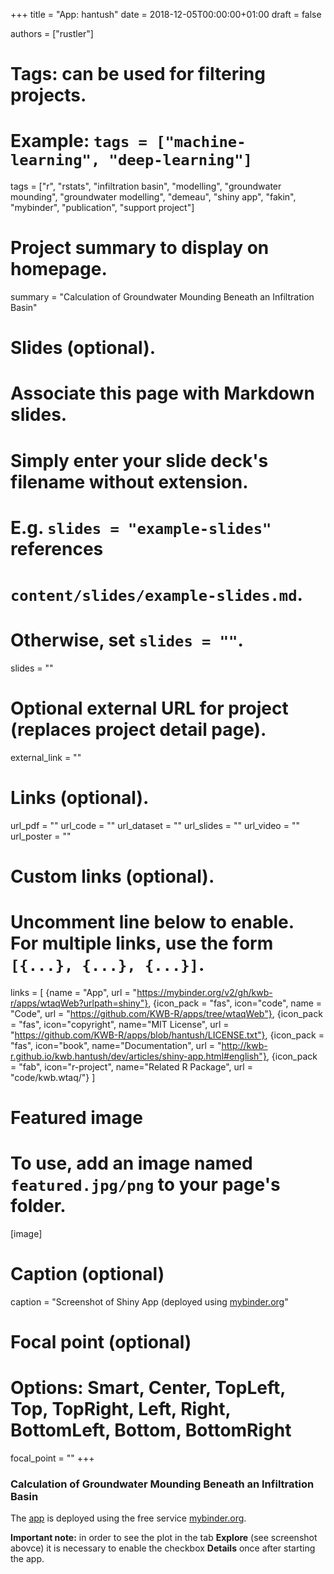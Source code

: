 +++
title = "App: hantush"
date = 2018-12-05T00:00:00+01:00
draft = false

authors = ["rustler"]
# Tags: can be used for filtering projects.
# Example: `tags = ["machine-learning", "deep-learning"]`
tags = ["r", "rstats", "infiltration basin", "modelling", "groundwater mounding", "groundwater modelling", "demeau", "shiny app", "fakin", "mybinder", "publication", "support project"]
# Project summary to display on homepage.
summary = "Calculation of Groundwater Mounding Beneath an Infiltration Basin"

# Slides (optional).
#   Associate this page with Markdown slides.
#   Simply enter your slide deck's filename without extension.
#   E.g. `slides = "example-slides"` references 
#   `content/slides/example-slides.md`.
#   Otherwise, set `slides = ""`.
slides = ""

# Optional external URL for project (replaces project detail page).
external_link = ""

# Links (optional).
url_pdf = ""
url_code = ""
url_dataset = ""
url_slides = ""
url_video = ""
url_poster = ""

# Custom links (optional).
#   Uncomment line below to enable. For multiple links, use the form `[{...}, {...}, {...}]`.
links = [
{name = "App", url = "https://mybinder.org/v2/gh/kwb-r/apps/wtaqWeb?urlpath=shiny"}, 
{icon_pack = "fas", icon="code", name = "Code", url = "https://github.com/KWB-R/apps/tree/wtaqWeb"}, 
{icon_pack = "fas", icon="copyright", name="MIT License", url = "https://github.com/KWB-R/apps/blob/hantush/LICENSE.txt"}, 
{icon_pack = "fas", icon="book", name="Documentation", url = "http://kwb-r.github.io/kwb.hantush/dev/articles/shiny-app.html#english"},
{icon_pack = "fab", icon="r-project", name="Related R Package", url = "code/kwb.wtaq/"}
]


# Featured image
# To use, add an image named `featured.jpg/png` to your page's folder. 
[image]
  # Caption (optional)
  caption = "Screenshot of Shiny App (deployed using [mybinder.org](https://mybinder.org)"

  # Focal point (optional)
  # Options: Smart, Center, TopLeft, Top, TopRight, Left, Right, BottomLeft, Bottom, BottomRight
  focal_point = ""
+++

### Calculation of Groundwater Mounding Beneath an Infiltration Basin

The [app](https://mybinder.org/v2/gh/kwb-r/apps/wtaqWeb?urlpath=shiny) is deployed 
using the free service [mybinder.org](https://mybinder.org/).

**Important note:** in order to see the plot in the tab **Explore** (see 
screenshot abovce) it is necessary to enable the checkbox **Details** once after 
starting the app. 
